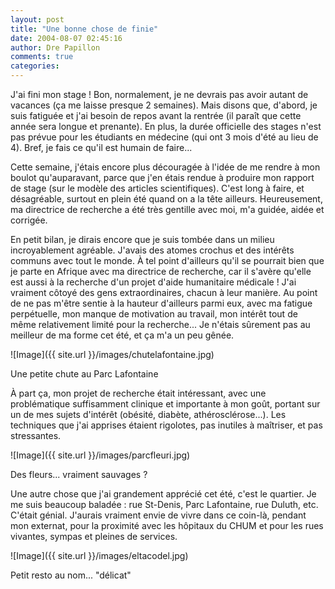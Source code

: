 ```yaml
---
layout: post
title: "Une bonne chose de finie"
date: 2004-08-07 02:45:16
author: Dre Papillon
comments: true
categories: 
---
```



J'ai fini mon stage !  Bon, normalement, je ne devrais pas avoir autant de vacances (ça me laisse presque 2 semaines).  Mais disons que, d'abord, je suis fatiguée et j'ai besoin de repos avant la rentrée (il paraît que cette année sera longue et prenante).  En plus, la durée officielle des stages n'est pas prévue pour les étudiants en médecine (qui ont 3 mois d'été au lieu de 4).  Bref, je fais ce qu'il est humain de faire...

Cette semaine, j'étais encore plus découragée à l'idée de me rendre à mon boulot qu'auparavant, parce que j'en étais rendue à produire mon rapport de stage (sur le modèle des articles scientifiques).  C'est long à faire, et désagréable, surtout en plein été quand on a la tête ailleurs.  Heureusement, ma directrice de recherche a été très gentille avec moi, m'a guidée, aidée et corrigée.

En petit bilan, je dirais encore que je suis tombée dans un milieu incroyablement agréable.  J'avais des atomes crochus et des intérêts communs avec tout le monde.  À tel point d'ailleurs qu'il se pourrait bien que je parte en Afrique avec ma directrice de recherche, car il s'avère qu'elle est aussi à la recherche d'un projet d'aide humanitaire médicale !  J'ai vraiment côtoyé des gens extraordinaires, chacun à leur manière.  Au point de ne pas m'être sentie à la hauteur d'ailleurs parmi eux, avec ma fatigue perpétuelle, mon manque de motivation au travail, mon intérêt tout de même relativement limité pour la recherche...  Je n'étais sûrement pas au meilleur de ma forme cet été, et ça m'a un peu gênée.

![Image]({{ site.url }}/images/chutelafontaine.jpg)
<div class="photoattrib">Une petite chute au Parc Lafontaine</div>



À part ça, mon projet de recherche était intéressant, avec une problématique suffisamment clinique et importante à mon goût, portant sur un de mes sujets d'intérêt (obésité, diabète, athérosclérose...).  Les techniques que j'ai apprises étaient rigolotes, pas inutiles à maîtriser, et pas stressantes.

![Image]({{ site.url }}/images/parcfleuri.jpg)
<div class="photoattrib">Des fleurs... vraiment sauvages ?</div>



Une autre chose que j'ai grandement apprécié cet été, c'est le quartier.  Je me suis beaucoup baladée : rue St-Denis, Parc Lafontaine, rue Duluth, etc.  C'était génial.  J'aurais vraiment envie de vivre dans ce coin-là, pendant mon externat, pour la proximité avec les hôpitaux du CHUM et pour les rues vivantes, sympas et pleines de services.

![Image]({{ site.url }}/images/eltacodel.jpg)
<div class="photoattrib">Petit resto au nom... "délicat"</div>

